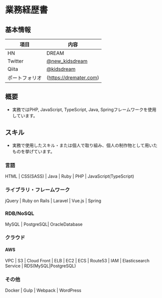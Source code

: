 # 業務経歴書

## 基本情報

|項目|内容|
|----|----|
|HN|DREAM|
|Twitter|[@new_kidsdream](https://twitter.com/new_kidsdream)|
|Qiita|[@kidsdream](https://qiita.com/kidsdream)|
|ポートフォリオ|(https://dremater.com)|

## 概要

- 実務ではPHP, JavaScript, TypeScript, Java, Springフレームワークを使用しています。


## スキル

- 実務で使用したスキル・または個人で取り組み、個人の制作物として用いたものを挙げています。

### 言語

HTML | CSS(SASS) | Java | Ruby | PHP | JavaScript(TypeScript)

### ライブラリ・フレームワーク

jQuery | Ruby on Rails | Laravel | Vue.js | Spring

### RDB/NoSQL

MySQL | PostgreSQL| OracleDatabase

### クラウド

#### AWS

VPC | S3 | Cloud Front | ELB | EC2 | ECS | Route53 | IAM | Elasticsearch Service | RDS(MySQL|PostgreSQL)

### その他

Docker | Gulp | Webpack | WordPress
